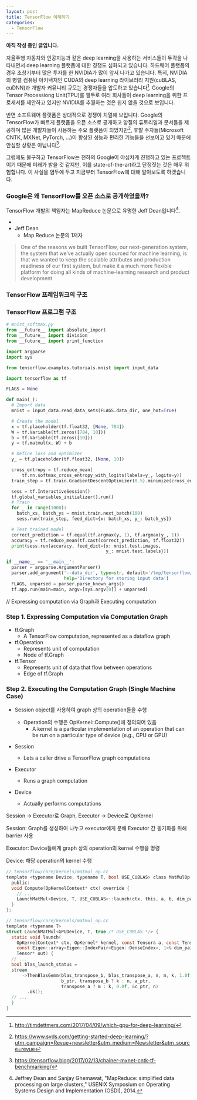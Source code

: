 ```yaml
---
layout: post
title: TensorFlow 이해하기
categories:
  - TensorFlow
---
```

**아직 작성 중인 글입니다.**

자율주행 자동차와 인공지능과 같은 deep learning을 사용하는 서비스들이 두각을 나타내면서 deep learning 플랫폼에 대한 경쟁도 심화되고 있습니다. 하드웨어 플랫폼의 경우 초창기부터 많은 투자를 한 NVIDIA가 많이 앞서 나가고 있습니다. 특히, NVIDIA의 병렬 컴퓨팅 아키텍처인 CUDA의 deep learning 라이브러리 지원(cuBLAS, cuDNN)과 개발자 커뮤니티 규모는 경쟁자들을 압도하고 있습니다[^Dettmers17]. Google의 Tensor Processiong Unit(TPU)를 필두로 여러 회사들이 deep learning을 위한 프로세서를 제안하고 있지만 NVIDIA를 추월하는 것은 쉽지 않을 것으로 보입니다.

반면 소프트웨어 플랫폼은 상대적으로 경쟁이 치열해 보입니다. Google의 TensorFlow가 빠르게 플랫폼을 오픈 소스로 공개하고 양질의 튜토리얼과 문서들을 제공하며 많은 개발자들이 사용하는 주요 플랫폼이 되었지만[^Rubashkin17], 후발 주자들(Microsoft CNTK, MXNet, PyTorch, ...)이 향상된 성능과 편리한 기능들을 선보이고 있기 때문에 안심할 상황은 아닙니다[^TensorFlowBlog].

그럼에도 불구하고 TensorFlow는 천하의 Google이 야심차게 진행하고 있는 프로젝트이기 때문에 미래가 밝을 것 같지만, 이를 state-of-the-art라고 단정짓는 것은 매우 위험합니다. 이 사실을 염두에 두고 지금부터 TensorFlow에 대해 알아보도록 하겠습니다.

### Google은 왜 TensorFlow를 오픈 소스로 공개하였을까?

TensorFlow 개발의 책임자는 MapReduce 논문으로 유명한 Jeff Dean입니다[^Jeffrey14].

*
* Jeff Dean
  - Map Reduce 논문의 1저자

> One of the reasons we built TensorFlow, our next-generation system, the system that we’ve actually open sourced for machine learning, is that we wanted to keep the scalable attributes and production readiness of our first system, but make it a much more flexible platform for doing all kinds of machine-learning research and product development

### TensorFlow 프레임워크의 구조





### TensorFlow 프로그램 구조

```python
# mnist_softmax.py
from __future__ import absolute_import
from __future__ import division
from __future__ import print_function

import argparse
import sys

from tensorflow.examples.tutorials.mnist import input_data

import tensorflow as tf

FLAGS = None

def main(_):
  # Import data
  mnist = input_data.read_data_sets(FLAGS.data_dir, one_hot=True)

  # Create the model
  x = tf.placeholder(tf.float32, [None, 784])
  W = tf.Variable(tf.zeros([784, 10]))
  b = tf.Variable(tf.zeros([10]))
  y = tf.matmul(x, W) + b

  # Define loss and optimizer
  y_ = tf.placeholder(tf.float32, [None, 10])

  cross_entropy = tf.reduce_mean(
      tf.nn.softmax_cross_entropy_with_logits(labels=y_, logits=y))
  train_step = tf.train.GradientDescentOptimizer(0.5).minimize(cross_entropy)

  sess = tf.InteractiveSession()
  tf.global_variables_initializer().run()
  # Train
  for _ in range(1000):
    batch_xs, batch_ys = mnist.train.next_batch(100)
    sess.run(train_step, feed_dict={x: batch_xs, y_: batch_ys})

  # Test trained model
  correct_prediction = tf.equal(tf.argmax(y, 1), tf.argmax(y_, 1))
  accuracy = tf.reduce_mean(tf.cast(correct_prediction, tf.float32))
  print(sess.run(accuracy, feed_dict={x: mnist.test.images,
                                      y_: mnist.test.labels}))

if __name__ == '__main__':
  parser = argparse.ArgumentParser()
  parser.add_argument('--data_dir', type=str, default='/tmp/tensorflow/mnist/input_data',
                      help='Directory for storing input data')
  FLAGS, unparsed = parser.parse_known_args()
  tf.app.run(main=main, argv=[sys.argv[0]] + unparsed)
```

// Expressing computation via Graph과 Executing computation

### Step 1. Expressing Computation via Computation Graph
* tf.Graph
  + A TensorFlow computation, represented as a dataflow graph
* tf.Operation
  + Represents unit of computation
  + Node of tf.Graph
* tf.Tensor
  + Represents unit of data that flow between operations
  + Edge of tf.Graph








### Step 2. Executing the Computation Graph (Single Machine Case)

* Session object를 사용하여 graph 상의 operation들을 수행
  + Operation의 수행은 OpKernel::Compute()에 정의되어 있음
    - A kernel is a particular implementation of an operation that can be run on a particular type of device (e.g., CPU or GPU)

* Session
  + Lets a caller drive a TensorFlow graph computations
* Executor
  + Runs a graph computation
* Device
  + Actually performs computations

Session -> Executor로 Graph, Executor -> Device로 OpKernel

Session: Graph를 생성하여 나누고 executor에게 분배
Executor 간 동기화를 위해 barrier 사용

Executor: Device들에게 graph 상의 operation의 kernel 수행을 명령

Device: 해당 operation의 kernel 수행

```c
// tensorflow/core/kernels/matmul_op.cc
template <typename Device, typename T, bool USE_CUBLAS> class MatMulOp : public OpKernel {
  public:
  void Compute(OpKernelContext* ctx) override {
    // ...
    LaunchMatMul<Device, T, USE_CUBLAS>::launch(ctx, this, a, b, dim_pair, out);
  }
};
```



```c
// tensorflow/core/kernels/matmul_op.cc
template <typename T>
struct LaunchMatMul<GPUDevice, T, true /* USE_CUBLAS */> {
  static void launch(
    OpKernelContext* ctx, OpKernel* kernel, const Tensor& a, const Tensor& b,
    const Eigen::array<Eigen::IndexPair<Eigen::DenseIndex>, 1>& dim_pair,
    Tensor* out) {
  // ...
  bool blas_launch_status =
  stream
      ->ThenBlasGemm(blas_transpose_b, blas_transpose_a, n, m, k, 1.0f,
                     b_ptr, transpose_b ? k : n, a_ptr,
                     transpose_a ? m : k, 0.0f, &c_ptr, n)
        .ok();
  // ...
  }
}
```

[^Dettmers17]: http://timdettmers.com/2017/04/09/which-gpu-for-deep-learning/
[^Rubashkin17]: https://www.svds.com/getting-started-deep-learning/?utm_campaign=Revue+newsletter&utm_medium=Newsletter&utm_source=revue
[^TensorFlowBlog]: https://tensorflow.blog/2017/02/13/chainer-mxnet-cntk-tf-benchmarking/
[^Jeffrey14]: Jeffrey Dean and Sanjay Ghemawat, "MapReduce: simplified data processing on large clusters," USENIX Symposium on Operating Systems Design and Implementation (OSDI), 2014.

